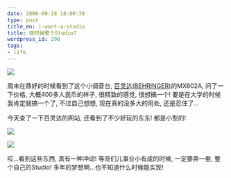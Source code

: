 ```yaml
---
date: 2006-09-18 18:00:38
type: post
title_en: i-want-a-studio
title: 啥时候整个Studio?
wordpress_id: 290
tags:
- life
---
```


![](http://static.flickr.com/96/246254060_5da5172bb4_m.jpg)

周末在鼎好的时候看到了这个小调音台, [百灵达(BEHRINGER)](http://www.behringer.com/index.cfm?lang=CHN)的MX602A, 问了一下价格, 大概400多人民币的样子, 很精致的感觉, 很想搞一个! 要是在大学的时候我肯定就搞一个了, 不过自己想想, 现在真的没多大的用处, 还是忍住了...

今天查了一下百灵达的网站, 还看到了不少好玩的东东! 都是小型的!

[![](http://static.flickr.com/96/246254200_1e8d27a792_m.jpg)](http://www.flickr.com/photos/nickcheng/246254200/)

[](http://www.flickr.com/photos/nickcheng/246254130/)

[![](http://static.flickr.com/79/246254130_96fbeccb51_m.jpg)](http://www.flickr.com/photos/nickcheng/246254130/)

哎...看到这些东西, 真有一种冲动! 等哥们儿事业小有成的时候, 一定要弄一套, 整个自己的Studio! 多年的梦想啊...也不知道什么时候能实现!
